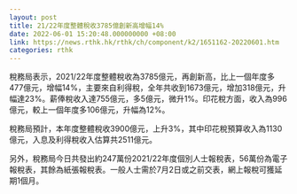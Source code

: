 ```yaml
---
layout: post
title: 21/22年度整體稅收3785億創新高增幅14%
date: 2022-06-01 15:20:48.000000000 +08:00
link: https://news.rthk.hk/rthk/ch/component/k2/1651162-20220601.htm
categories: rthk
---
```


稅務局表示，2021/22年度整體稅收為3785億元，再創新高，比上一個年度多477億元，增幅14%，主要來自利得稅，全年共收到1673億元，增加318億元，升幅達23%。薪俸稅收入達755億元，多5億元，微升1%。印花稅方面，收入為996億元，較上一個年度多106億元，升幅為12%。

稅務局預計，本年度整體稅收3900億元，上升3%，其中印花稅預算收入為1130億元，入息及利得稅收入估算共2511億元。

另外，稅務局今日共發出約247萬份2021/22年度個別人士報稅表，56萬份為電子報稅表，其餘為紙張報稅表。一般人士需於7月2日或之前交表，網上報稅可獲延期1個月。
